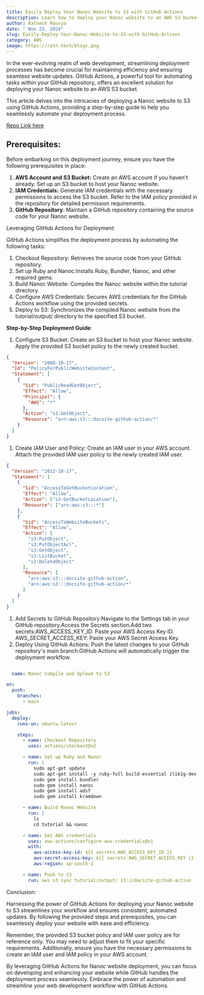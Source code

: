 ```yaml
---
title: Easily Deploy Your Nanoc Website to S3 with GitHub Actions
description: Learn how to deploy your Nanoc website to an AWS S3 bucket using GitHub Actions. This step-by-step guide provides detailed instructions for automating your deployment process.
author: Ratnesh Maurya
date: " Nov 23, 2024"
slug: Easily-Deploy-Your-Nanoc-Website-to-S3-with-GitHub-Actions
category: AWS
image: https://ratn.tech/blogs.png
---
```


In the ever-evolving realm of web development, streamlining deployment processes has become crucial for maintaining efficiency and ensuring seamless website updates. GitHub Actions, a powerful tool for automating tasks within your GitHub repository, offers an excellent solution for deploying your Nanoc website to an AWS S3 bucket.

This article delves into the intricacies of deploying a Nanoc website to S3 using GitHub Actions, providing a step-by-step guide to help you seamlessly automate your deployment process.

[Repo Link here](https://github.com/ratnesh-maurya/365-Days-of-DevOps/tree/main)

## Prerequisites:

Before embarking on this deployment journey, ensure you have the following prerequisites in place:

1.  **AWS Account and S3 Bucket:** Create an AWS account if you haven't already. Set up an S3 bucket to host your Nanoc website.
2.  **IAM Credentials:** Generate IAM credentials with the necessary permissions to access the S3 bucket. Refer to the IAM policy provided in the repository for detailed permission requirements.
3.  **GitHub Repository**: Maintain a GitHub repository containing the source code for your Nanoc website.

Leveraging GitHub Actions for Deployment:

GitHub Actions simplifies the deployment process by automating the following tasks:

1.  Checkout Repository: Retrieves the source code from your GitHub repository.
2.  Set up Ruby and Nanoc:Installs Ruby, Bundler, Nanoc, and other required gems.
3.  Build Nanoc Website: Compiles the Nanoc website within the tutorial directory.
4.  Configure AWS Credentials: Secures AWS credentials for the GitHub Actions workflow using the provided secrets.
5.  Deploy to S3: Synchronizes the compiled Nanoc website from the tutorial/output/ directory to the specified S3 bucket.

**Step-by-Step Deployment Guide**:

1.  Configure S3 Bucket: Create an S3 bucket to host your Nanoc website. Apply the provided S3 bucket policy to the newly created bucket.

```json
{
  "Version": "2008-10-17",
  "Id": "PolicyForPublicWebsiteContent",
  "Statement": [
    {
      "Sid": "PublicReadGetObject",
      "Effect": "Allow",
      "Principal": {
        "AWS": "*"
      },
      "Action": "s3:GetObject",
      "Resource": "arn:aws:s3:::docsite-github-action/*"
    }
  ]
}
```

1.  Create IAM User and Policy: Create an IAM user in your AWS account. Attach the provided IAM user policy to the newly created IAM user.

```json
{
  "Version": "2012-10-17",
  "Statement": [
    {
      "Sid": "AccessToGetBucketLocation",
      "Effect": "Allow",
      "Action": ["s3:GetBucketLocation"],
      "Resource": ["arn:aws:s3:::*"]
    },
    {
      "Sid": "AccessToWebsiteBuckets",
      "Effect": "Allow",
      "Action": [
        "s3:PutObject",
        "s3:PutObjectAcl",
        "s3:GetObject",
        "s3:ListBucket",
        "s3:DeleteObject"
      ],
      "Resource": [
        "arn:aws:s3:::docsite-github-action",
        "arn:aws:s3:::docsite-github-action/*"
      ]
    }
  ]
}
```

1.  Add Secrets to GitHub Repository:Navigate to the Settings tab in your GitHub repository.Access the Secrets section.Add two secrets:AWS_ACCESS_KEY_ID: Paste your AWS Access Key ID.   AWS_SECRET_ACCESS_KEY: Paste your AWS Secret Access Key.
2.  Deploy Using GitHub Actions: Push the latest changes to your GitHub repository's main branch.GitHub Actions will automatically trigger the deployment workflow.

```yaml

  name: Nanoc Compile and Upload to S3

on:
  push:
    branches:
      - main

jobs:
  deploy:
    runs-on: ubuntu-latest

    steps:
      - name: Checkout Repository
        uses: actions/checkout@v2

      - name: Set up Ruby and Nanoc
        run: |
          sudo apt-get update
          sudo apt-get install -y ruby-full build-essential zlib1g-dev
          sudo gem install bundler
          sudo gem install nanoc
          sudo gem install adsf
          sudo gem install kramdown

      - name: Build Nanoc Website
        run: |
          ls
          cd tutorial && nanoc

      - name: Set AWS credentials
        uses: aws-actions/configure-aws-credentials@v1
        with:
          aws-access-key-id: ${{ secrets.AWS_ACCESS_KEY_ID }}
          aws-secret-access-key: ${{ secrets.AWS_SECRET_ACCESS_KEY }}
          aws-region: ap-south-1

      - name: Push to S3
        run: aws s3 sync tutorial/output/ s3://docsite-github-action

```

Conclusion:

Harnessing the power of GitHub Actions for deploying your Nanoc website to S3 streamlines your workflow and ensures consistent, automated updates. By following the provided steps and prerequisites, you can seamlessly deploy your website with ease and efficiency.

Remember, the provided S3 bucket policy and IAM user policy are for reference only. You may need to adjust them to fit your specific requirements. Additionally, ensure you have the necessary permissions to create an IAM user and IAM policy in your AWS account.

By leveraging GitHub Actions for Nanoc website deployment, you can focus on developing and enhancing your website while GitHub handles the deployment process seamlessly. Embrace the power of automation and streamline your web development workflow with GitHub Actions.
